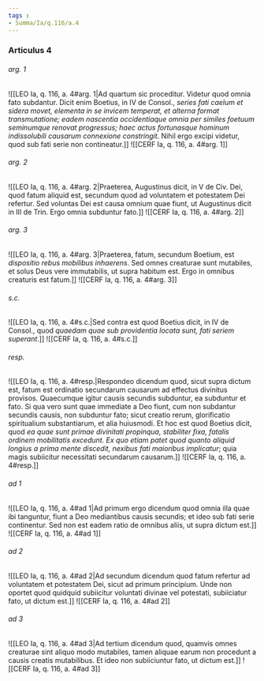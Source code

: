 ```yaml
---
tags : 
- Summa/Ia/q.116/a.4
---
```


### Articulus 4

###### arg. 1
![[LEO Ia, q. 116, a. 4#arg. 1|Ad quartum sic proceditur. Videtur quod omnia fato subdantur. Dicit enim Boetius, in IV de Consol., *series fati caelum et sidera movet, elementa in se invicem temperat, et alterna format transmutatione; eadem nascentia occidentiaque omnia per similes foetuum seminumque renovat progressus; haec actus fortunasque hominum indissolubili causarum connexione constringit*. Nihil ergo excipi videtur, quod sub fati serie non contineatur.]]
![[CERF Ia, q. 116, a. 4#arg. 1]]

###### arg. 2
![[LEO Ia, q. 116, a. 4#arg. 2|Praeterea, Augustinus dicit, in V de Civ. Dei, quod fatum aliquid est, secundum quod ad voluntatem et potestatem Dei refertur. Sed voluntas Dei est causa omnium quae fiunt, ut Augustinus dicit in III de Trin. Ergo omnia subduntur fato.]]
![[CERF Ia, q. 116, a. 4#arg. 2]]

###### arg. 3
![[LEO Ia, q. 116, a. 4#arg. 3|Praeterea, fatum, secundum Boetium, est *dispositio rebus mobilibus inhaerens*. Sed omnes creaturae sunt mutabiles, et solus Deus vere immutabilis, ut supra habitum est. Ergo in omnibus creaturis est fatum.]]
![[CERF Ia, q. 116, a. 4#arg. 3]]

###### s.c.
![[LEO Ia, q. 116, a. 4#s.c.|Sed contra est quod Boetius dicit, in IV de Consol., quod *quaedam quae sub providentia locata sunt, fati seriem superant*.]]
![[CERF Ia, q. 116, a. 4#s.c.]]

###### resp.
![[LEO Ia, q. 116, a. 4#resp.|Respondeo dicendum quod, sicut supra dictum est, fatum est ordinatio secundarum causarum ad effectus divinitus provisos. Quaecumque igitur causis secundis subduntur, ea subduntur et fato. Si qua vero sunt quae immediate a Deo fiunt, cum non subdantur secundis causis, non subduntur fato; sicut creatio rerum, glorificatio spiritualium substantiarum, et alia huiusmodi. Et hoc est quod Boetius dicit, quod *ea quae sunt primae divinitati propinqua, stabiliter fixa, fatalis ordinem mobilitatis excedunt. Ex quo etiam patet quod quanto aliquid longius a prima mente discedit, nexibus fati maioribus implicatur*; quia magis subiicitur necessitati secundarum causarum.]]
![[CERF Ia, q. 116, a. 4#resp.]]

###### ad 1
![[LEO Ia, q. 116, a. 4#ad 1|Ad primum ergo dicendum quod omnia illa quae ibi tanguntur, fiunt a Deo mediantibus causis secundis; et ideo sub fati serie continentur. Sed non est eadem ratio de omnibus aliis, ut supra dictum est.]]
![[CERF Ia, q. 116, a. 4#ad 1]]

###### ad 2
![[LEO Ia, q. 116, a. 4#ad 2|Ad secundum dicendum quod fatum refertur ad voluntatem et potestatem Dei, sicut ad primum principium. Unde non oportet quod quidquid subiicitur voluntati divinae vel potestati, subiiciatur fato, ut dictum est.]]
![[CERF Ia, q. 116, a. 4#ad 2]]

###### ad 3
![[LEO Ia, q. 116, a. 4#ad 3|Ad tertium dicendum quod, quamvis omnes creaturae sint aliquo modo mutabiles, tamen aliquae earum non procedunt a causis creatis mutabilibus. Et ideo non subiiciuntur fato, ut dictum est.]]
![[CERF Ia, q. 116, a. 4#ad 3]]

